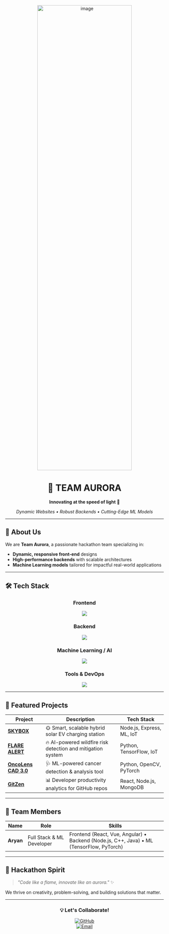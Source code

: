 <!-- TEAM AURORA README -->

<div align="center">
  <img width="300" height="1477" alt="image" src="https://github.com/user-attachments/assets/06699d5a-1ce8-4746-8e51-41dc852bac31" />

  
  # 🚀 TEAM AURORA
  **Innovating at the speed of light** 🌌
  
  *Dynamic Websites • Robust Backends • Cutting-Edge ML Models*
</div>

---

## 🌟 About Us
We are **Team Aurora**, a passionate hackathon team specializing in:
- **Dynamic, responsive front-end** designs
- **High-performance backends** with scalable architectures
- **Machine Learning models** tailored for impactful real-world applications

---

## 🛠️ Tech Stack

<div align="center">

### **Frontend**
<a href="#"><img src="https://skillicons.dev/icons?i=html,css,js,react,vue,angular,tailwind" /></a>

### **Backend**
<a href="#"><img src="https://skillicons.dev/icons?i=nodejs,express,cpp,java,python" /></a>

### **Machine Learning / AI**
<a href="#"><img src="https://skillicons.dev/icons?i=tensorflow,pytorch,opencv,sklearn" /></a>

### **Tools & DevOps**
<a href="#"><img src="https://skillicons.dev/icons?i=git,github,docker,vscode,linux" /></a>

</div>

---

## 📂 Featured Projects

| Project | Description | Tech Stack |
|---------|-------------|------------|
| [**SKYBOX**](https://github.com/Aryan27-max/SKYBOX) | 🌞 Smart, scalable hybrid solar EV charging station | Node.js, Express, ML, IoT |
| [**FLARE ALERT**](https://github.com/Aryan27-max/FLARE-ALERT) | 🔥 AI-powered wildfire risk detection and mitigation system | Python, TensorFlow, IoT |
| [**OncoLens CAD 3.0**](https://github.com/Aryan27-max/OncoLens_CAD3.0) | 🩺 ML-powered cancer detection & analysis tool | Python, OpenCV, PyTorch |
| [**GitZen**](https://github.com/Aryan27-max/GitZen) | 📊 Developer productivity analytics for GitHub repos | React, Node.js, MongoDB |

---

## 👥 Team Members

| Name | Role | Skills |
|------|------|--------|
| **Aryan** | Full Stack & ML Developer | Frontend (React, Vue, Angular) • Backend (Node.js, C++, Java) • ML (TensorFlow, PyTorch) |

---

## 🌌 Hackathon Spirit
> *"Code like a flame, innovate like an aurora."* ✨

We thrive on creativity, problem-solving, and building solutions that matter.

---

<div align="center">

### 💡 Let's Collaborate!
[![GitHub](https://img.shields.io/badge/GitHub-%40Aryan27--max-black?style=for-the-badge&logo=github)](https://github.com/Aryan27-max)  
[![Email](https://img.shields.io/badge/Email-Contact%20Us-blue?style=for-the-badge&logo=gmail)](mailto:your-email@example.com)

</div>
